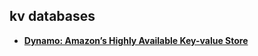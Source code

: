 ## kv databases

- **[Dynamo: Amazon’s Highly Available Key-value Store][dynamo]**

[dynamo]: dynamo.md